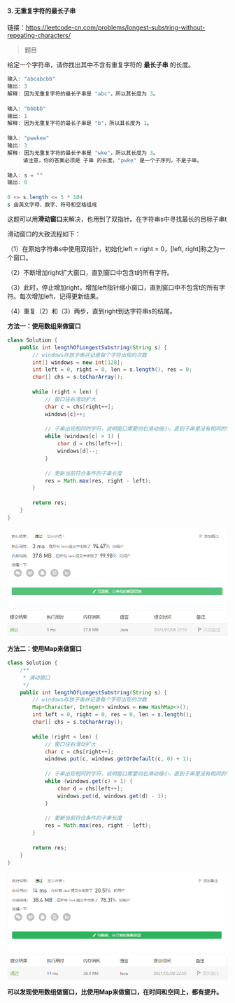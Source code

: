 #### 3. 无重复字符的最长子串

链接：https://leetcode-cn.com/problems/longest-substring-without-repeating-characters/

> 题目

给定一个字符串，请你找出其中不含有重复字符的 **最长子串** 的长度。

```java
输入: "abcabcbb"
输出: 3 
解释: 因为无重复字符的最长子串是 "abc"，所以其长度为 3。
    
输入: "bbbbb"
输出: 1
解释: 因为无重复字符的最长子串是 "b"，所以其长度为 1。
    
输入: "pwwkew"
输出: 3
解释: 因为无重复字符的最长子串是 "wke"，所以其长度为 3。
     请注意，你的答案必须是 子串 的长度，"pwke" 是一个子序列，不是子串。
    
输入: s = ""
输出: 0

0 <= s.length <= 5 * 104
s 由英文字母、数字、符号和空格组成
```

这题可以用**滑动窗口**来解决，也用到了双指针。在字符串s中寻找最长的目标子串t

滑动窗口的大致流程如下：

（1）在原始字符串s中使用双指针，初始化left = right = 0，[left, right]称之为一个窗口。

（2）不断增加right扩大窗口，直到窗口中包含t的所有字符。

（3）此时，停止增加right，增加left指针缩小窗口，直到窗口中不包含t的所有字符。每次增加left，记得更新结果。

（4）重复（2）和（3）两步，直到right到达字符串s的结尾。

**方法一：使用数组来做窗口**

```java
class Solution {
    public int lengthOfLongestSubstring(String s) {
        // windows存放子串并记录每个字符出现的次数
        int[] windows = new int[128];
        int left = 0, right = 0, len = s.length(), res = 0;
        char[] chs = s.toCharArray();

        while (right < len) {
            // 窗口往右滑动扩大
            char c = chs[right++];
            windows[c]++;

            // 子串出现相同的字符，说明窗口需要向右滑动缩小，直到子串里没有相同的字符
            while (windows[c] > 1) {
                char d = chs[left++];
                windows[d]--;
            }

            // 更新当前符合条件的子串长度
            res = Math.max(res, right - left);
        }

        return res;
    }
}
```

![image-20210508225855212](3.无重复字符的最长子串.assets/image-20210508225855212.png)

**方法二：使用Map来做窗口**

```java
class Solution {
    /**
     * 滑动窗口 
     */
    public int lengthOfLongestSubstring(String s) {
        // windows存放子串并记录每个字符出现的次数
        Map<Character, Integer> windows = new HashMap<>();
        int left = 0, right = 0, res = 0, len = s.length();
        char[] chs = s.toCharArray();

        while (right < len) {
            // 窗口往右滑动扩大
            char c = chs[right++];
            windows.put(c, windows.getOrDefault(c, 0) + 1);

            // 子串出现相同的字符，说明窗口需要向右滑动缩小，直到子串里没有相同的字符
            while (windows.get(c) > 1) {
                char d = chs[left++];
                windows.put(d, windows.get(d) - 1);
            }

            // 更新当前符合条件的子串长度
            res = Math.max(res, right - left);
        }

        return res;
    }
}
```

![image-20210508225927957](3.无重复字符的最长子串.assets/image-20210508225927957.png)

**可以发现使用数组做窗口，比使用Map来做窗口，在时间和空间上，都有提升。**